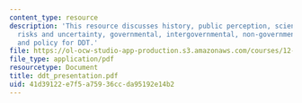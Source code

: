 ```yaml
---
content_type: resource
description: 'This resource discusses history, public perception, science of DDT:
  risks and uncertainty, governmental, intergovernmental, non-governmental organizations,
  and policy for DDT.'
file: https://ol-ocw-studio-app-production.s3.amazonaws.com/courses/12-103-strange-bedfellows-science-and-environmental-policy-fall-2005/41d39122e7f5a75936ccda95192e14b2_ddt_presentation.pdf
file_type: application/pdf
resourcetype: Document
title: ddt_presentation.pdf
uid: 41d39122-e7f5-a759-36cc-da95192e14b2
---
```

